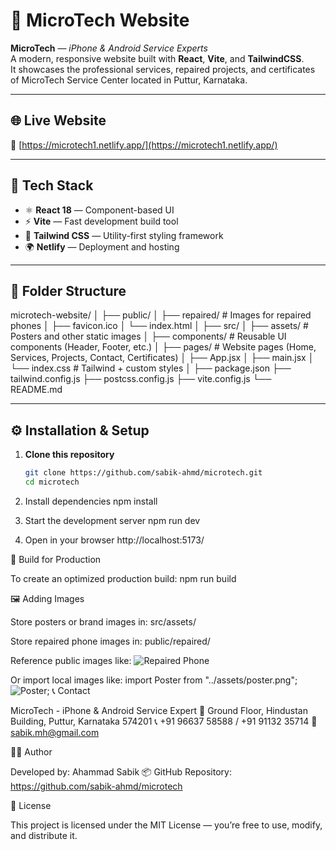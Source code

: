 # 📱 MicroTech Website

**MicroTech** — *iPhone & Android Service Experts*  
A modern, responsive website built with **React**, **Vite**, and **TailwindCSS**.  
It showcases the professional services, repaired projects, and certificates of MicroTech Service Center located in Puttur, Karnataka.

---

## 🌐 Live Website

🔗 [https://microtech1.netlify.app/](https://microtech1.netlify.app/)

---

## 🧰 Tech Stack

- ⚛️ **React 18** — Component-based UI
- ⚡ **Vite** — Fast development build tool
- 🎨 **Tailwind CSS** — Utility-first styling framework
- 🌍 **Netlify** — Deployment and hosting

---

## 📁 Folder Structure

microtech-website/
│
├── public/
│ ├── repaired/ # Images for repaired phones
│ ├── favicon.ico
│ └── index.html
│
├── src/
│ ├── assets/ # Posters and other static images
│ ├── components/ # Reusable UI components (Header, Footer, etc.)
│ ├── pages/ # Website pages (Home, Services, Projects, Contact, Certificates)
│ ├── App.jsx
│ ├── main.jsx
│ └── index.css # Tailwind + custom styles
│
├── package.json
├── tailwind.config.js
├── postcss.config.js
├── vite.config.js
└── README.md


---

## ⚙️ Installation & Setup

1. **Clone this repository**
   ```bash
   git clone https://github.com/sabik-ahmd/microtech.git
   cd microtech

2. Install dependencies
 npm install

3. Start the development server
   npm run dev

4.  Open in your browser
   http://localhost:5173/

🧩 Build for Production

To create an optimized production build:
npm run build

🖼️ Adding Images

Store posters or brand images in:
src/assets/

Store repaired phone images in:
public/repaired/

Reference public images like:
<img src="/repaired/phone1.jpg" alt="Repaired Phone" />

Or import local images like:
import Poster from "../assets/poster.png";
<img src={Poster} alt="Poster" />;
📞 Contact

MicroTech - iPhone & Android Service Expert
📍 Ground Floor, Hindustan Building, Puttur, Karnataka 574201
📞 +91 96637 58588 / +91 91132 35714
📧 sabik.mh@gmail.com

🧑‍💻 Author

Developed by: Ahammad Sabik
📦 GitHub Repository: https://github.com/sabik-ahmd/microtech

📝 License

This project is licensed under the MIT License — you’re free to use, modify, and distribute it.





